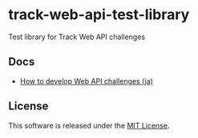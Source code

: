 # track-web-api-test-library

Test library for Track Web API challenges

## Docs

* [How to develop Web API challenges (ja)](docs/DEVELOPING_WEB_API_CHALLENGES_ja.md)

## License

This software is released under the [MIT License](LICENSE).
